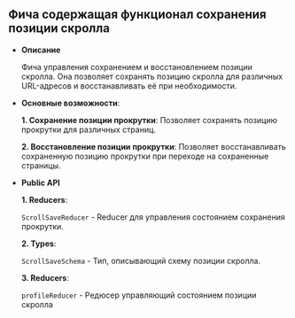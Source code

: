 ## Фича содержащая функционал сохранения позиции скролла

- **Описание**

    Фича управления сохранением и восстановлением позиции скролла. Она позволяет сохранять позицию скролла для различных URL-адресов и восстанавливать её при необходимости.

- **Основные возможности**:

    **1. Сохранение позиции прокрутки**: Позволяет сохранять позицию прокрутки для различных страниц.

    **2. Восстановление позиции прокрутки**: Позволяет восстанавливать сохраненную позицию прокрутки при переходе на сохраненные страницы.

- **Public API**

    **1. Reducers**:

    `ScrollSaveReducer` - Reducer для управления состоянием сохранения прокрутки.

    **2. Types**:

    `ScrollSaveSchema` - Тип, описывающий схему позиции скролла.

    **3. Reducers**:

    `profileReducer` - Редюсер управляющий состоянием позиции скролла